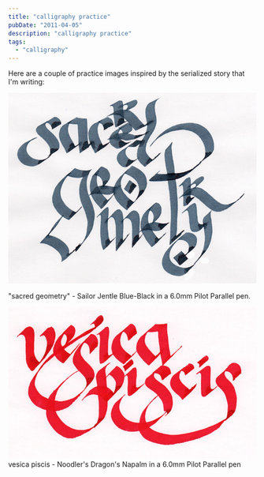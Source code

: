```yaml
---
title: "calligraphy practice"
pubDate: "2011-04-05"
description: "calligraphy practice"
tags:
  - "calligraphy"
---
```


Here are a couple of practice images inspired by the serialized story that I'm writing:

![](sacred-geometry.jpg)

"sacred geometry" - Sailor Jentle Blue-Black in a 6.0mm Pilot Parallel pen.

![](vesica-piscis.jpg)
vesica piscis - Noodler's Dragon's Napalm in a 6.0mm Pilot Parallel pen
